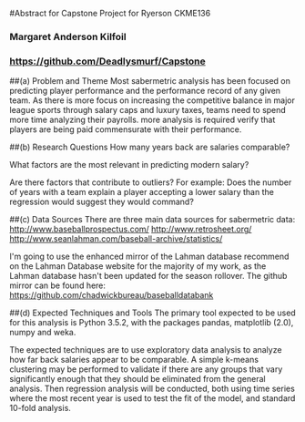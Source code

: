 #Abstract for Capstone Project for Ryerson CKME136
### Margaret Anderson Kilfoil
### https://github.com/Deadlysmurf/Capstone

##(a) Problem and Theme
Most sabermetric analysis has been focused on predicting player performance and the performance record of any given team.  As there is more focus on increasing the competitive balance in major league sports through salary caps and luxury taxes, teams need to spend more time analyzing their payrolls. more analysis is required verify that players are being paid commensurate with their performance.

##(b) Research Questions
How many years back are salaries comparable?

What factors are the most relevant in predicting modern salary?

Are there factors that contribute to outliers? For example: Does the number of years with a team explain a player accepting a lower salary than the regression would suggest they would command?

##(c) Data Sources
There are three main data sources for sabermetric data:
http://www.baseballprospectus.com/
http://www.retrosheet.org/
http://www.seanlahman.com/baseball-archive/statistics/

I'm going to use the enhanced mirror of the Lahman database recommend on the Lahman Database website for the majority of my work, as the Lahman database hasn't been updated for the season rollover.  The github mirror can be found here:  
https://github.com/chadwickbureau/baseballdatabank


##(d) Expected Techniques and Tools
The primary tool expected to be used for this analysis is Python 3.5.2, with the packages pandas, matplotlib (2.0), numpy and weka.  

The expected techniques are to use exploratory data analysis to analyze how far back salaries appear to be comparable.  A simple k-means clustering may be performed to validate if there are any groups that vary significantly enough that they should be eliminated from the general analysis. Then regression analysis will be conducted, both using time series where the most recent year is used to test the fit of the model, and standard 10-fold analysis. 
